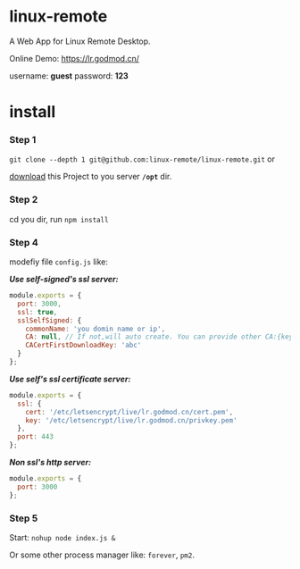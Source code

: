 # linux-remote
A Web App for Linux Remote Desktop.

Online Demo: https://lr.godmod.cn/

username: <b>guest</b>  password: <b>123</b>
# install
### Step 1
`git clone --depth 1 git@github.com:linux-remote/linux-remote.git` or 

[download](https://github.com/linux-remote/linux-remote/archive/master.zip)
this Project to you server <b>`/opt`</b> dir.
### Step 2
cd you dir,
run `npm install`

### Step 4
modefiy file `config.js` like:

***Use self-signed's ssl server:***
```js
module.exports = {
  port: 3000,
  ssl: true,
  sslSelfSigned: {
    commonName: 'you domin name or ip',
    CA: null, // If not,will auto create. You can provide other CA:{key: 'somepath', cert: 'somepath'}
    CACertFirstDownloadKey: 'abc'
  }
};
```

***Use self's ssl certificate server:***
```js
module.exports = {
  ssl: {
    cert: '/etc/letsencrypt/live/lr.godmod.cn/cert.pem',
    key: '/etc/letsencrypt/live/lr.godmod.cn/privkey.pem'
  },
  port: 443
};
```

***Non ssl's http server:***
```js
module.exports = {
  port: 3000
};
```
### Step 5
Start: `nohup node index.js &`

Or some other process manager like: `forever`, `pm2`.
